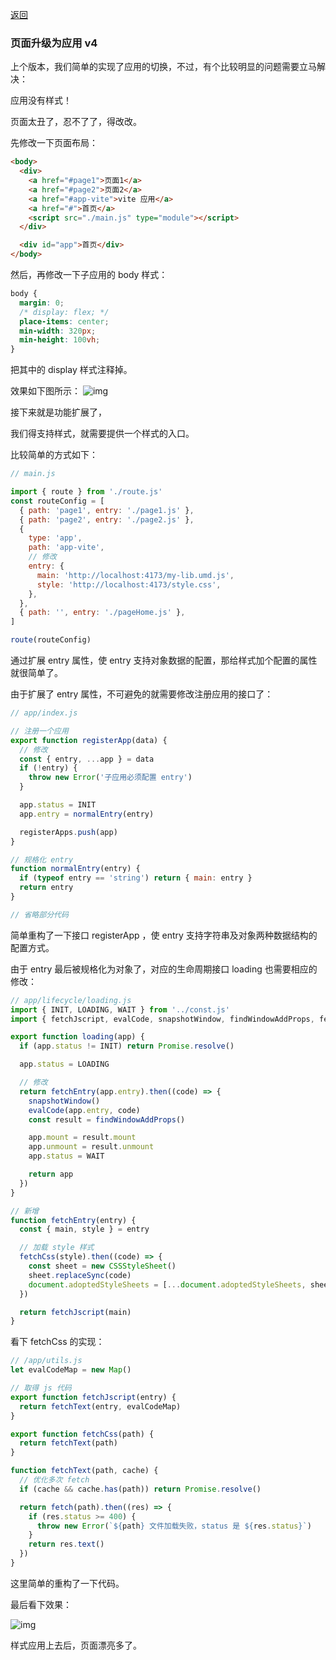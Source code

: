[返回](/README.md)

### 页面升级为应用 v4

上个版本，我们简单的实现了应用的切换，不过，有个比较明显的问题需要立马解决：

应用没有样式！

页面太丑了，忍不了了，得改改。

先修改一下页面布局：

```html
<body>
  <div>
    <a href="#page1">页面1</a>
    <a href="#page2">页面2</a>
    <a href="#app-vite">vite 应用</a>
    <a href="#">首页</a>
    <script src="./main.js" type="module"></script>
  </div>

  <div id="app">首页</div>
</body>
```

然后，再修改一下子应用的 body 样式：

```css
body {
  margin: 0;
  /* display: flex; */
  place-items: center;
  min-width: 320px;
  min-height: 100vh;
}
```

把其中的 display 样式注释掉。

效果如下图所示：
![img](../images/ch01/img013.png#pic-left=150x150)

接下来就是功能扩展了，

我们得支持样式，就需要提供一个样式的入口。

比较简单的方式如下：

```js
// main.js

import { route } from './route.js'
const routeConfig = [
  { path: 'page1', entry: './page1.js' },
  { path: 'page2', entry: './page2.js' },
  {
    type: 'app',
    path: 'app-vite',
    // 修改
    entry: {
      main: 'http://localhost:4173/my-lib.umd.js',
      style: 'http://localhost:4173/style.css',
    },
  },
  { path: '', entry: './pageHome.js' },
]

route(routeConfig)
```

通过扩展 entry 属性，使 entry 支持对象数据的配置，那给样式加个配置的属性就很简单了。

由于扩展了 entry 属性，不可避免的就需要修改注册应用的接口了：

```js
// app/index.js

// 注册一个应用
export function registerApp(data) {
  // 修改
  const { entry, ...app } = data
  if (!entry) {
    throw new Error('子应用必须配置 entry')
  }

  app.status = INIT
  app.entry = normalEntry(entry)

  registerApps.push(app)
}

// 规格化 entry
function normalEntry(entry) {
  if (typeof entry == 'string') return { main: entry }
  return entry
}

// 省略部分代码
```

简单重构了一下接口 registerApp ，使 entry 支持字符串及对象两种数据结构的配置方式。

由于 entry 最后被规格化为对象了，对应的生命周期接口 loading 也需要相应的修改：

```js
// app/lifecycle/loading.js
import { INIT, LOADING, WAIT } from '../const.js'
import { fetchJscript, evalCode, snapshotWindow, findWindowAddProps, fetchCss } from '../utils.js'

export function loading(app) {
  if (app.status != INIT) return Promise.resolve()

  app.status = LOADING

  // 修改
  return fetchEntry(app.entry).then((code) => {
    snapshotWindow()
    evalCode(app.entry, code)
    const result = findWindowAddProps()

    app.mount = result.mount
    app.unmount = result.unmount
    app.status = WAIT

    return app
  })
}

// 新增
function fetchEntry(entry) {
  const { main, style } = entry

  // 加载 style 样式
  fetchCss(style).then((code) => {
    const sheet = new CSSStyleSheet()
    sheet.replaceSync(code)
    document.adoptedStyleSheets = [...document.adoptedStyleSheets, sheet]
  })

  return fetchJscript(main)
}
```

看下 fetchCss 的实现：

```js
// /app/utils.js
let evalCodeMap = new Map()

// 取得 js 代码
export function fetchJscript(entry) {
  return fetchText(entry, evalCodeMap)
}

export function fetchCss(path) {
  return fetchText(path)
}

function fetchText(path, cache) {
  // 优化多次 fetch
  if (cache && cache.has(path)) return Promise.resolve()

  return fetch(path).then((res) => {
    if (res.status >= 400) {
      throw new Error(`${path} 文件加载失败，status 是 ${res.status}`)
    }
    return res.text()
  })
}
```

这里简单的重构了一下代码。

最后看下效果：

![img](../images/ch01/img014.png)

样式应用上去后，页面漂亮多了。
